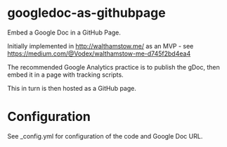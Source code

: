 # googledoc-as-githubpage

Embed a Google Doc in a GitHub Page.

Initially implemented in http://walthamstow.me/ as an MVP - see https://medium.com/@Vodex/walthamstow-me-d745f2bd4ea4 

The recommended Google Analytics practice is to publish the gDoc, then embed it in a page with tracking scripts.

This in turn is then hosted as a GitHub page.

# Configuration

See _config.yml for configuration of the code and Google Doc URL.
